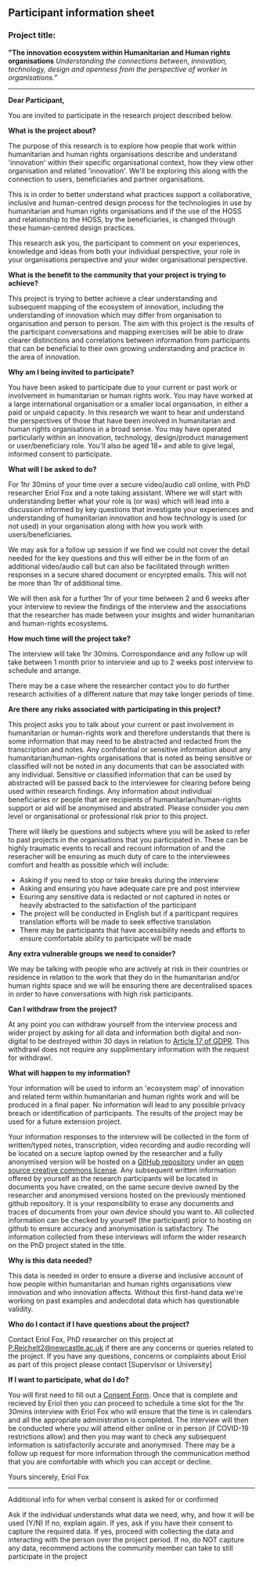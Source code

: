 ## Participant information sheet


### Project title: 
**"The innovation ecosystem within Humanitarian and Human rights organisations**
_Understanding the connections between, innovation, technology, design and openness from the perspective of worker in organisations.”_ 

---

**Dear Participant,**

You are invited to participate in the research project described below.

**What is the project about?**

The purpose of this research is to explore how people that work within humanitarian and human rights organisations describe and understand 'innovation' within their specific organisational context, how they view other organisation and related 'innovation'. We'll be exploring this along with the connection to users, beneficiaries and partner organisations.

This is in order to better understand what practices support a collaborative, inclusive and human-centred design process for the technologies in use by humanitarian and human rights organisations and if the use of the HOSS and relationship to the HOSS, by the beneficiaries, is changed through these human-centred design practices.

This research ask you, the participant to comment on your experiences, knowledge and ideas from both your individual perspective, your role in your organisations perspective and your wider organisational perspective.


**What is the benefit to the community that your project is trying to achieve?**

This project is trying to better achieve a clear understanding and subsequent mapping of the ecosystem of innovation, including the understanding of innovation which may differ from organisation to organisation and person to person. The aim with this project is the results of the participant conversations and mapping exercises will be able to draw clearer distinctions and correlations between information from participants that can be beneficial to their own growing understanding and practice in the area of innovation.

**Why am I being invited to participate?**

You have been asked to participate due to your current or past work or involvement in humanitarian or human rights work. You may have worked at a large international organisation or a smaller local organisation, in either a paid or unpaid capacity. In this research we want to hear and understand the perspectives of those that have been involved in humanitarian and human rights organisations in a broad sense. You may have operated particularly within an innovation, technology, design/product management or user/beneficiary role. You'll also be aged 18+ and able to give legal, informed consent to participate.


**What will I be asked to do?**

For 1hr 30mins of your time over a secure video/audio call online, with PhD researcher Eriol Fox and a note taking assistant. Where we will start with understanding better what your role is (or was) which will lead into a discussion informed by key questions that investigate your experiences and understanding of humanitarian innovation and how technology is used (or not used) in your organisation along with how you work with users/beneficiaries.

We may ask for a follow up session if we find we could not cover the detail needed for the key questions and this will either be in the form of an additional video/audio call but can also be facilitated through written responses in a secure shared document or encyrpted emails. This will not be more than 1hr of additional time.

We will then ask for a further 1hr of your time between 2 and 6 weeks after your interview to review the findings of the interview and the associations that the researcher has made between your insights and wider humanitarian and human-rights ecosystems.


**How much time will the project take?**

The interview will take 1hr 30mins. Corrospondance and any follow up will take between 1 month prior to interview and up to 2 weeks post interview to schedule and arrange.

There may be a case where the researcher contact you to do further research activities of a different nature that may take longer periods of time.


**Are there any risks associated with participating in this project?**

This project asks you to talk about your current or past involvement in humanitarian or human-rights work and therefore understands that there is some information that may need to be abstracted and redacted from the transcription and notes. Any confidential or sensitive information about any humanitarian/human-rights organisations that is noted as being sensitive or classified will not be noted in any documents that can be associated with any individual. Sensitive or classified information that can be used by abstracted will be passed back to the interviewee for clearing before being used within research findings. Any information about individual beneficiaries or people that are recipients of humanitarian/human-rights support or aid will be anonymised and abstrated. 
Please consider you own level or organisational or professional risk prior to this project.

There will likely be questions and subjects where you will be asked to refer to past projects in the organisations that you participated in. These can be highly traumatic events to recall and recount information of and the reseracher will be ensuring as much duty of care to the interviewees comfort and health as possible which will include:
* Asking if you need to stop or take breaks during the interview
* Asking and ensuring you have adequate care pre and post interview
* Esuring any sensitive data is redacted or not captured in notes or heavily abstracted to the satisfaction of the participant
* The project will be conducted in English but if a pariticpant requires translation efforts will be made to seek effective translation
* There may be participants that have accessibility needs and efforts to ensure comfortable ability to participate will be made

**Any extra vulnerable groups we need to consider?**

We may be talking with people who are actively at risk in their countries or residence in relation to the work that they do in the humanitarian and/or human rights space and we will be ensuring there are decentralised spaces in order to have conversations with high risk participants.

**Can I withdraw from the project?**

At any point you can withdraw yourself from the interview process and wider project by asking for all data and information both digital and non-digital to be destroyed within 30 days in relation to [Article 17 of GDPR](https://gdpr.eu/right-to-be-forgotten/?cn-reloaded=1). This withdrawl does not require any supplimentary information with the request for withdrawl.


**What will happen to my information?**

Your information will be used to inform an 'ecosystem map' of innovation and related term within humanitarian and human rights work and will be produced in a final paper. No information will lead to any possible privacy breach or identification of participants. The results of the project may be used for a future extension project. 

Your information responses to the interview will be collected in the form of written/typed notes, transcription, video recording and audio recording will be located on a secure laptop owned by the researcher and a fully anonymised version will be hosted on a [GitHub repository](https://github.com/Erioldoesdesign/Design_HOSS_PhD) under an [open source creative commons license](https://github.com/Erioldoesdesign/Design_HOSS_PhD/blob/main/LICENSE.md). Any subsequent written information offered by yourself as the research participants will be located in documents you have created, on the same secure devive owned by the researcher and anonymised versions hosted on the previously mentioned github repository. It is your responsibility to erase any documents and traces of documents from your own device should you want to.
All collected information can be checked by yourself (the participant) prior to hosting on github to ensure accuracy and anonymisation is satisfactory.
The information collected from these interviews will inform the wider research on the PhD project stated in the title.

**Why is this data needed?**

This data is needed in order to ensure a diverse and inclusive account of how people within humanitarian and human rights organisations view innovation and who innovation affects. Without this first-hand data we're working on past examples and andecdotal data which has questionable validity.

**Who do I contact if I have questions about the project?**

Contact Eriol Fox, PhD researcher on this project at P.Reichelt2@newcastle.ac.uk if there are any concerns or queries related to the project. If you have any questions, concerns or complaints about Eriol as part of this project please contact [Supervisor or University]

**If I want to participate, what do I do?**

You will first need to fill out a [Consent Form](https://github.com/Erioldoesdesign/Design_HOSS_PhD/blob/main/ecosystem%20mapping%20Interviews/consent-form.md). Once that is complete and recieved by Eriol then you can proceed to schedule a time slot for the 1hr 30mins interview with Eriol Fox who will ensure that the time is in calendars and all the appropriate administration is completed. The interview will then be conducted where you will attend either online or in person (if COVID-19 restrictions allow) and then you may want to check any subsequent information is satisfactorily accurate and anonymised. There may be a follow up request for more information through the communication method that you are comfortable with which you can accept or decline.


Yours sincerely,
Eriol Fox


---

Additional info for when verbal consent is asked for or confirmed

Ask if the individual understands what data we need, why, and how it will be used (Y/N)
If no, explain again.
If yes, ask if you have their consent to capture the required data.
If yes, proceed with collecting the data and interacting with the person over the project period.
If no, do NOT capture any data, recommend actions the community member can take to still participate in the project
